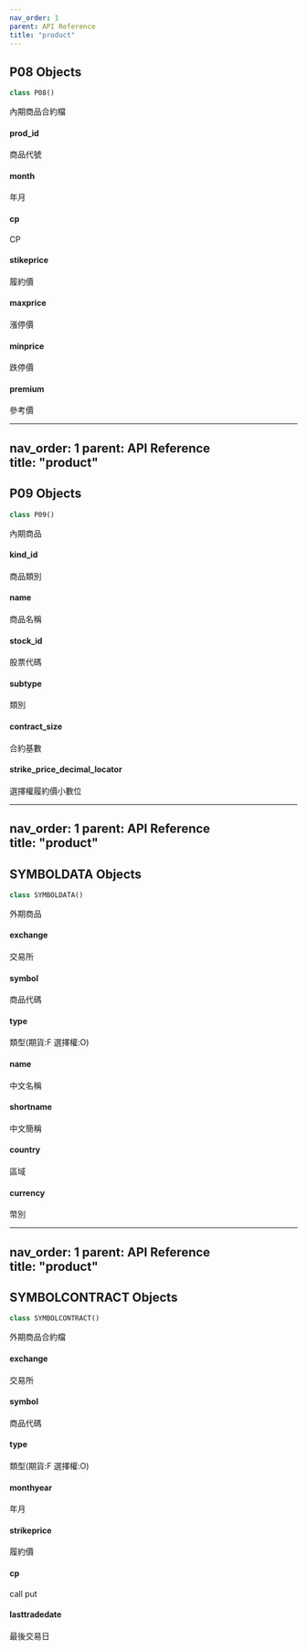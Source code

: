 ```yaml
---  
nav_order: 1
parent: API Reference  
title: "product"
--- 
```

<a id="p08.P08"></a>

## P08 Objects

```python
class P08()
```

內期商品合約檔

<a id="p08.P08.prod_id"></a>

#### prod\_id

商品代號

<a id="p08.P08.month"></a>

#### month

年月

<a id="p08.P08.cp"></a>

#### cp

CP

<a id="p08.P08.stikeprice"></a>

#### stikeprice

履約價

<a id="p08.P08.maxprice"></a>

#### maxprice

漲停價

<a id="p08.P08.minprice"></a>

#### minprice

跌停價

<a id="p08.P08.premium"></a>

#### premium

參考價

---  
nav_order: 1
parent: API Reference  
title: "product"
--- 
<a id="p09.P09"></a>

## P09 Objects

```python
class P09()
```

內期商品

<a id="p09.P09.kind_id"></a>

#### kind\_id

商品類別

<a id="p09.P09.name"></a>

#### name

商品名稱

<a id="p09.P09.stock_id"></a>

#### stock\_id

股票代碼

<a id="p09.P09.subtype"></a>

#### subtype

類別

<a id="p09.P09.contract_size"></a>

#### contract\_size

合約基數

<a id="p09.P09.strike_price_decimal_locator"></a>

#### strike\_price\_decimal\_locator

選擇權履約價小數位

---  
nav_order: 1
parent: API Reference  
title: "product"
--- 
<a id="symboldata.SYMBOLDATA"></a>

## SYMBOLDATA Objects

```python
class SYMBOLDATA()
```

外期商品

<a id="symboldata.SYMBOLDATA.exchange"></a>

#### exchange

交易所

<a id="symboldata.SYMBOLDATA.symbol"></a>

#### symbol

商品代碼

<a id="symboldata.SYMBOLDATA.type"></a>

#### type

類型(期貨:F 選擇權:O)

<a id="symboldata.SYMBOLDATA.name"></a>

#### name

中文名稱

<a id="symboldata.SYMBOLDATA.shortname"></a>

#### shortname

中文簡稱

<a id="symboldata.SYMBOLDATA.country"></a>

#### country

區域

<a id="symboldata.SYMBOLDATA.currency"></a>

#### currency

幣別

---  
nav_order: 1
parent: API Reference  
title: "product"
--- 
<a id="symbolcontract.SYMBOLCONTRACT"></a>

## SYMBOLCONTRACT Objects

```python
class SYMBOLCONTRACT()
```

外期商品合約檔

<a id="symbolcontract.SYMBOLCONTRACT.exchange"></a>

#### exchange

交易所

<a id="symbolcontract.SYMBOLCONTRACT.symbol"></a>

#### symbol

商品代碼

<a id="symbolcontract.SYMBOLCONTRACT.type"></a>

#### type

類型(期貨:F 選擇權:O)

<a id="symbolcontract.SYMBOLCONTRACT.monthyear"></a>

#### monthyear

年月

<a id="symbolcontract.SYMBOLCONTRACT.strikeprice"></a>

#### strikeprice

履約價

<a id="symbolcontract.SYMBOLCONTRACT.cp"></a>

#### cp

call put

<a id="symbolcontract.SYMBOLCONTRACT.lasttradedate"></a>

#### lasttradedate

最後交易日

